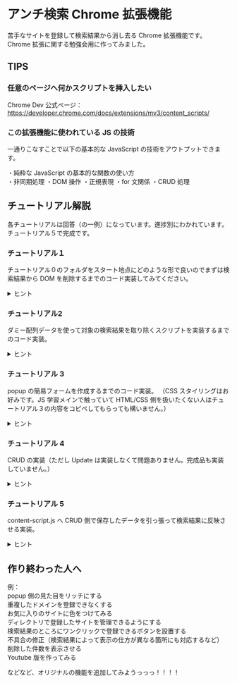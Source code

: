 # アンチ検索 Chrome 拡張機能

苦手なサイトを登録して検索結果から消し去る Chrome 拡張機能です。  
Chrome 拡張に関する勉強会用に作ってみました。

## TIPS

### 任意のページへ何かスクリプトを挿入したい

Chrome Dev 公式ページ：https://developer.chrome.com/docs/extensions/mv3/content_scripts/

### この拡張機能に使われている JS の技術

一通りこなすことで以下の基本的な JavaScript の技術をアウトプットできます。

・純粋な JavaScript の基本的な関数の使い方  
・非同期処理
・DOM 操作
・正規表現
・for 文関係
・CRUD 処理

## チュートリアル解説

各チュートリアルは回答（の一例）になっています。進捗別にわかれています。チュートリアル５で完成です。

### チュートリアル１

チュートリアル０のフォルダをスタート地点にどのような形で良いのでまずは検索結果から DOM を削除するまでのコード実装してみてください。

<details>
<summary>ヒント</summary>
</br>
- DOMの取得は document.getElementById や document.querySelectorAll を使うことで取得できます。</br></br>  
- manifest.jsonのcontent_scriptsのプロパティmatchに設定されたURLでコードが実行されます。</br></br>  
- chrome.action.onClicked.addListener を使うとURLがmatchしたタイミングを検知できます。</br></br>  
- ↑はブラウザサイドの検知になるためbackground.jsに関わります。</br></br>  
- chrome.scripting.executeScriptで任意のファイルを実行できます。</br></br>  
- content-script.jsは表示されたURLのDOMツリーに対してコードを実行できます。</br></br>  
- 任意のDOMを取得したい人はブラウザのDevツールで表示したHTMLに対して「JSパスをコピー」で単一DOMを取得できるコードをコピーできます。</br></br>  
</details>  
  
### チュートリアル2
ダミー配列データを使って対象の検索結果を取り除くスクリプトを実装するまでのコード実装。
  
<details>
<summary>ヒント</summary>
</br>
- 配列例：const dammyDomains = ['techacademy.jp','sejuku.net','tech-camp.in']のような形でダミーデータを用意してあげます。</br></br>  
- 最低でもGoogle検索結果の消したい範囲に合わせてDOMを１つ、対象ドメインを含んだURLのDOMを取得で２つのDOMはマストです。</br></br>  
- 手順としては①Googleから必要なDOMを取得、②ダミーデータのドメインと取得したDOMの中にダミーデータのドメインと一致するものがないのかチェック③もし一致するドメインがあれば対象のDOMを削除</br></br>  
- 取得したGoogle検索結果のDOMにあるURLは"正規表現"を使ってドメイン名だけ取得できます。（他の方法ももちろんあるかと）</br></br>  
</details>

### チュートリアル 3

popup の簡易フォームを作成するまでのコード実装。
（CSS スタイリングはお好みです。JS 学習メインで触っていて HTML/CSS 側を扱いたくない人はチュートリアル３の内容をコピペしてもらっても構いません。）

<details>
<summary>ヒント</summary>
</br>
- </br>manifest.jsonでpopupに指定している src/index.html のファイルを編集すると拡張機能アイコンをクリックした際に表示される画面を編集することができます。</br>  
- src/index.html で最低限、必要なものは①除外したいドメインを追加するためのInputタグ周りの実装、②追加された検除外したいドメインの一覧です。</br></br>  
- </br></br>  
</details>

### チュートリアル 4

CRUD の実装（ただし Update は実装しなくて問題ありません。完成品も実装していません。）

<details>
<summary>ヒント</summary>
</br>
- 今回の実装では使っていませんがjQueryを使いたい方はscriptタグと一緒にjQueryを埋め込めば使えるようになります。</br></br>  
- popup.jsというファイルを作成しましょう。そして index.html へscriptタグと一緒に埋め込みましょう。index.htmlはユーザーが操作するためのポップアップ画面ですから、そこでのインプットを受け取って処理を続けていく必要があるためです。</br></br>  
- Create（ユーザーが新しくドメインを追加するための処理）、Read（すでに追加されたデータを読み込んだりデータが更新された際に読み込み直すための処理）、Update（追加したドメインの編集機能に当たりますが今回は実装していません。）、Delete（追加したドメインを削除する処理です。処理した直後はDOMの操作も必要です。）</br></br>  
- </br></br>  
</details>

### チュートリアル 5

content-script.js へ CRUD 側で保存したデータを引っ張って検索結果に反映させる実装。

<details>
<summary>ヒント</summary>
</br>
- ダミーデータを使用してGoogle検索結果を削除する処理を書いていました。そこをchrome.storage.sync.getでデータを取得してから削除する処理に書き換えることで実現できます。</br></br>  
- chrome.storage.sync.getは非同期処理と一緒にデータを引っ張れば取得できます。データをstorageから取得した後に処理を続行させることができます。</br></br>  
</details>

## 作り終わった人へ

例：  
popup 側の見た目をリッチにする  
重複したドメインを登録できなくする  
お気に入りのサイトに色をつけてみる  
ディレクトリで登録したサイトを管理できるようにする  
検索結果のところにワンクリックで登録できるボタンを設置する  
不具合の修正（検索結果によって表示の仕方が異なる箇所にも対応するなど）  
削除した件数を表示させる  
Youtube 版を作ってみる

などなど、オリジナルの機能を追加してみようっっっ！！！！
